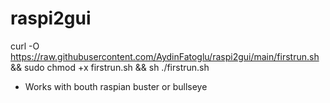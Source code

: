 # raspi2gui

curl -O https://raw.githubusercontent.com/AydinFatoglu/raspi2gui/main/firstrun.sh && sudo chmod +x firstrun.sh && sh ./firstrun.sh

- Works with bouth raspian buster or bullseye 
